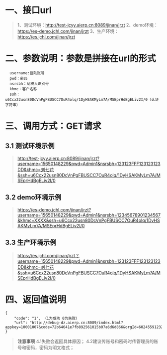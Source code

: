 # 一、接口url

>1、测试环境：http://test-jcyy.aierp.cn:8089/jinan/jrzt
2、demo环境：https://es-demo.jchl.com/jinan/jrzt
3、生产环境：https://es.jchl.com/jinan/jrzt

# 二、参数说明：参数是拼接在url的形式

```
  username:登陆账号
  pwd：密码
  nsrsbh：纳税人识别号
  khmc：客户名称
  ssh： u6Ccx22usn80DcVnPgFBUSCC7OuR4olq/1DyHSAKMyLm7A/MSEprHdBgELiv2I/0（认证字符串） 
```

# 三、调用方式：GET请求

## 3.1 测试环境示例

>http://test-jcyy.aierp.cn:8089/jinan/jrzt?username=15650148229&pwd=Admin1&nsrsbh=123123FFF123123123DD&khmc=刘七花&ssh=u6Ccx22usn80DcVnPgFBUSCC7OuR4olq/1DyHSAKMyLm7A/MSEprHdBgELiv2I/0

## 3.2 demo环境示例

>https://es-demo.jchl.com/jinan/jrzt?username=15650148229&pwd=Admin1&nsrsbh=12345678901234567&khmc=XXXX&ssh=u6Ccx22usn80DcVnPgFBUSCC7OuR4olq/1DyHSAKMyLm7A/MSEprHdBgELiv2I/0

## 3.3 生产环境示例

>https://es.jchl.com/jinan/jrzt？username=15650148229&pwd=Admin1&nsrsbh=123123FFF123123123DD&khmc=刘七花&ssh=u6Ccx22usn80DcVnPgFBUSCC7OuR4olq/1DyHSAKMyLm7A/MSEprHdBgELiv2I/0

# 四、返回值说明

```
{
    "code": "1", （1为成功 0为失败）
    "url": "http://debug-dz.aierp.cn:8089/index.html?appkey=10001007&code=72b64641e7fb892561015b07a6d6d866&orgId=6024559123208192&orgName=%E5%88%98%E4%B8%83%E8%8A%B1"
}
```

>**注意事项**
4.1失败会返回具体原因；
4.2建议传账号和密码时传管理员的账号和密码，密码为明文格式；